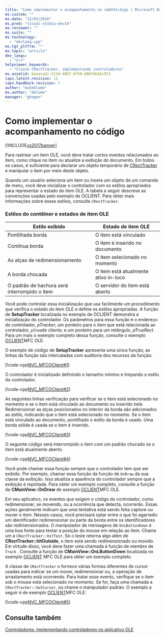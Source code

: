 ```yaml
---
title: "Como implementar o acompanhamento no c&#243;digo | Microsoft Docs"
ms.custom: ""
ms.date: "12/03/2016"
ms.prod: "visual-studio-dev14"
ms.reviewer: ""
ms.suite: ""
ms.technology: 
  - "devlang-cpp"
ms.tgt_pltfrm: ""
ms.topic: "article"
dev_langs: 
  - "C++"
helpviewer_keywords: 
  - "Classe CRectTracker, implementando controladores"
ms.assetid: baaeca2c-5114-485f-bf58-8807db1bc973
caps.latest.revision: 11
caps.handback.revision: 7
author: "mikeblome"
ms.author: "mblome"
manager: "ghogen"
---
```

# Como implementar o acompanhamento no c&#243;digo
[!INCLUDE[vs2017banner](../assembler/inline/includes/vs2017banner.md)]

Para rastrear um item OLE, você deve tratar certos eventos relacionados ao item, como clique no item ou atualize a exibição do documento.  Em todos os casos, é suficiente para declarar um objeto temporário de [CRectTracker](../mfc/reference/crecttracker-class.md) e manipular o item por meio deste objeto.  
  
 Quando um usuário seleciona um item ou insere um objeto de um comando de menu, você deve inicializar o controlador com os estilos apropriados para representar o estado do item OLE.  A tabela a seguir descreve as convenções usadas pelo exemplo de OCLIENT.  Para obter mais informações sobre esses estilos, consulte `CRectTracker`.  
  
### Estilos do contêiner e estados de item OLE  
  
|Estilo exibido|Estado de item OLE|  
|--------------------|------------------------|  
|Pontilhada borda|O item está vinculado|  
|Contínua borda|O item é inserido no documento|  
|As alças de redimensionamento|O item selecionado no momento|  
|A borda chocada|O item está atualmente ativo in\-loco|  
|O padrão de hachura será interrompido o item|O servidor do item está aberto|  
  
 Você pode controlar essa inicialização que usa facilmente um procedimento que verifica o estado do item OLE e define os estilos apropriadas.  A função de **SetupTracker** localizada no exemplo de OCLIENT demonstra a inicialização do controlador.  Os parâmetros para essa função é o endereço do controlador, *pTracker*; um ponteiro para o item que está relacionada ao controlador, `pItem`de cliente; e um ponteiro para um retângulo, *pTrueRect*.  Para um mais o exemplo completo dessa função, consulte o exemplo [OCLIENT](../top/visual-cpp-samples.md)MFC OLE.  
  
 O exemplo de código de **SetupTracker** apresenta uma única função; as linhas da função são intercaladas com auditoria dos recursos da função:  
  
 [!code-cpp[NVC_MFCOClient#1](../mfc/codesnippet/CPP/how-to-implement-tracking-in-your-code_1.cpp)]  
  
 O controlador é inicializado definindo o tamanho mínimo e limpando o estilo do controlador.  
  
 [!code-cpp[NVC_MFCOClient#2](../mfc/codesnippet/CPP/how-to-implement-tracking-in-your-code_2.cpp)]  
  
 As seguintes linhas verificação para verificar se o item está selecionado no momento e se o item está vinculado ao documento ou inserido nele.  Redimensionar as alças posicionados no interior da borda são adicionados ao estilo, indicando que o item está selecionado no momento.  Se o item está vinculado ao documento, pontilhado o estilo da borda é usado.  Uma borda sólida é usada se o item é inserido.  
  
 [!code-cpp[NVC_MFCOClient#3](../mfc/codesnippet/CPP/how-to-implement-tracking-in-your-code_3.cpp)]  
  
 O seguinte código será interrompido o item com um padrão chocado se o item está atualmente aberto.  
  
 [!code-cpp[NVC_MFCOClient#4](../mfc/codesnippet/CPP/how-to-implement-tracking-in-your-code_4.cpp)]  
  
 Você pode chamar essa função sempre que o controlador tem que ser exibido.  Por exemplo, chamar essa função da função de `OnDraw` da sua classe da exibição.  Isso atualiza a aparência do controlador sempre que a exibição é repintada.  Para obter um exemplo completo, consulte a função de **CMainView::OnDraw** de exemplo [OCLIENT](../top/visual-cpp-samples.md)MFC OLE.  
  
 Em seu aplicativo, os eventos que exigem o código do controlador, como redimensionar, se movendo, ou a ocorrência que detecta, ocorrerão.  Essas ações geralmente indicam que uma tentativa está sendo feita capture ou mover o item.  Nesses casos, você precisará optar entre o que foi agarrado: um identificador redimensionar ou parte da borda entre os identificadores são redimensionados.  O manipulador de mensagens de `OnLButtonDown` é uma boa fonte para testar a posição do mouse em relação ao item.  Chame um a `CRectTracker::HitTest`.  Se o teste retorna algo além de **CRectTracker::hitOutside**, o item está sendo redimensionado ou movido.  Em virtude disso, você deve fazer uma chamada à função de membro de `Track` .  Consulte a função de **CMainView::OnLButtonDown** localizada no exemplo [OCLIENT](../top/visual-cpp-samples.md) MFC OLE para obter um exemplo completo.  
  
 A classe de `CRectTracker` o fornece várias formas diferentes de cursor usadas para indicar se um mover, redimensionar ou, a operação de arrastamento está ocorrendo.  Para tratar esse evento, verifique se o item sob o mouse está selecionado no momento.  Se for, faça uma chamada a `CRectTracker::SetCursor`, ou chame o manipulador padrão.  O exemplo a seguir é de exemplo [OCLIENT](../top/visual-cpp-samples.md)MFC OLE:  
  
 [!code-cpp[NVC_MFCOClient#5](../mfc/codesnippet/CPP/how-to-implement-tracking-in-your-code_5.cpp)]  
  
## Consulte também  
 [Controladores: implementando controladores no aplicativo OLE](../mfc/trackers-implementing-trackers-in-your-ole-application.md)